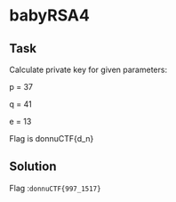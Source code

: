 # babyRSA4

## Task

Calculate private key for given parameters:

p = 37

q = 41

e = 13

Flag is donnuCTF{d_n}

## Solution

Flag :`donnuCTF{997_1517}`
